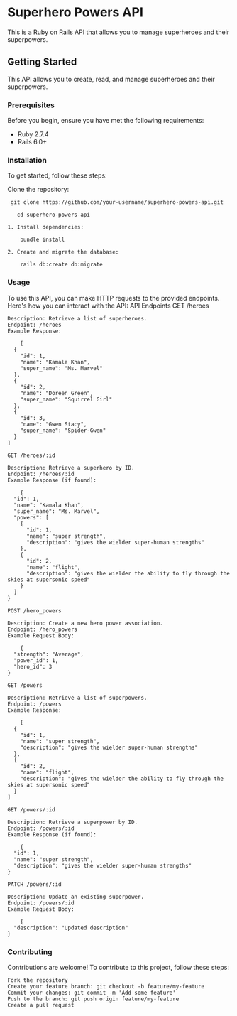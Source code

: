 # Superhero Powers API

This is a Ruby on Rails API that allows you to manage superheroes and their superpowers.


## Getting Started

This API allows you to create, read, and manage superheroes and their superpowers.

### Prerequisites

Before you begin, ensure you have met the following requirements:

- Ruby 2.7.4
- Rails 6.0+


### Installation

To get started, follow these steps:

 Clone the repository:

```
 git clone https://github.com/your-username/superhero-powers-api.git
```
   
```
   cd superhero-powers-api
```

    1. Install dependencies:

```
    bundle install

```

    2. Create and migrate the database:

```
    rails db:create db:migrate

```

### Usage

To use this API, you can make HTTP requests to the provided endpoints. Here's how you can interact with the API:
API Endpoints
GET /heroes

    Description: Retrieve a list of superheroes.
    Endpoint: /heroes
    Example Response:

```
    [
  {
    "id": 1,
    "name": "Kamala Khan",
    "super_name": "Ms. Marvel"
  },
  {
    "id": 2,
    "name": "Doreen Green",
    "super_name": "Squirrel Girl"
  },
  {
    "id": 3,
    "name": "Gwen Stacy",
    "super_name": "Spider-Gwen"
  }
]
```

    GET /heroes/:id

    Description: Retrieve a superhero by ID.
    Endpoint: /heroes/:id
    Example Response (if found):

```
    {
  "id": 1,
  "name": "Kamala Khan",
  "super_name": "Ms. Marvel",
  "powers": [
    {
      "id": 1,
      "name": "super strength",
      "description": "gives the wielder super-human strengths"
    },
    {
      "id": 2,
      "name": "flight",
      "description": "gives the wielder the ability to fly through the skies at supersonic speed"
    }
  ]
}
```

    POST /hero_powers

    Description: Create a new hero power association.
    Endpoint: /hero_powers
    Example Request Body:

```
    {
  "strength": "Average",
  "power_id": 1,
  "hero_id": 3
}
```

    GET /powers

    Description: Retrieve a list of superpowers.
    Endpoint: /powers
    Example Response:

```
    [
  {
    "id": 1,
    "name": "super strength",
    "description": "gives the wielder super-human strengths"
  },
  {
    "id": 2,
    "name": "flight",
    "description": "gives the wielder the ability to fly through the skies at supersonic speed"
  }
]
```

    GET /powers/:id

    Description: Retrieve a superpower by ID.
    Endpoint: /powers/:id
    Example Response (if found):

```
    {
  "id": 1,
  "name": "super strength",
  "description": "gives the wielder super-human strengths"
}
```

    PATCH /powers/:id

    Description: Update an existing superpower.
    Endpoint: /powers/:id
    Example Request Body:

```
    {
  "description": "Updated description"
}
```

### Contributing

Contributions are welcome! To contribute to this project, follow these steps:

    Fork the repository
    Create your feature branch: git checkout -b feature/my-feature
    Commit your changes: git commit -m 'Add some feature'
    Push to the branch: git push origin feature/my-feature
    Create a pull request